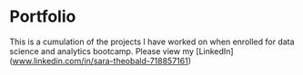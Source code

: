# Portfolio
This is a cumulation of the projects I have worked on when enrolled for data science and analytics bootcamp. 
Please view my [LinkedIn] (www.linkedin.com/in/sara-theobald-718857161)
